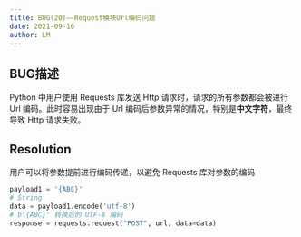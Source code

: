 ```yaml
---
title: BUG(20)——Request模块Url编码问题
date: 2021-09-16
author: LM
---
```


## BUG描述

Python 中用户使用 Requests 库发送 Http 请求时，请求的所有参数都会被进行 Url 编码。此时容易出现由于 Url 编码后参数异常的情况，特别是**中文字符**，最终导致 Http 请求失败。

## Resolution

用户可以将参数提前进行编码传递，以避免 Requests 库对参数的编码

```python
payload1 = '{ABC}'
# String
data = payload1.encode('utf-8')
# b'{ABC}' 转换后的 UTF-8 编码
response = requests.request("POST", url, data=data)
```

